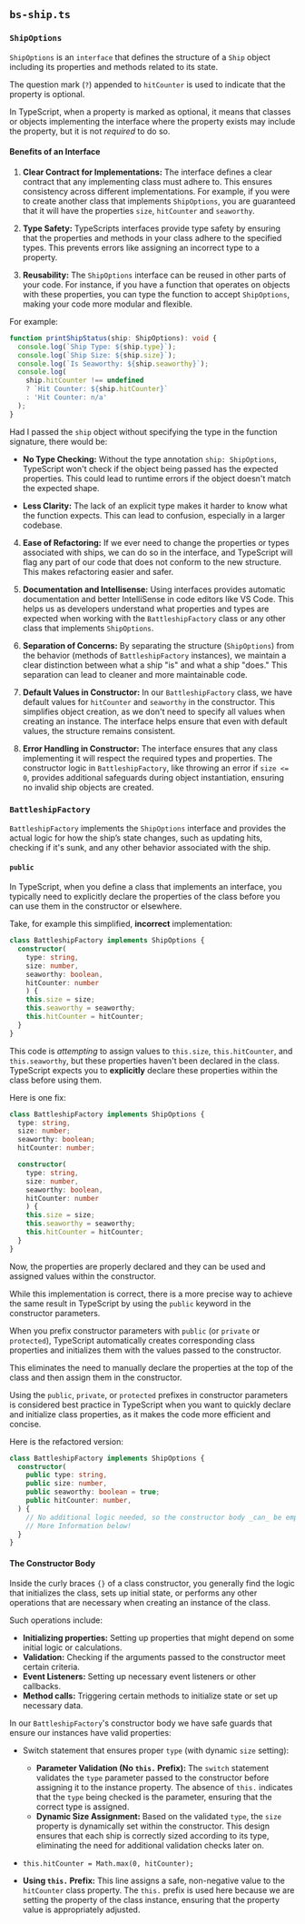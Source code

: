## `bs-ship.ts`

### `ShipOptions`

`ShipOptions` is an `interface` that defines the structure of a `Ship` object including its properties and methods related to its state. 

The question mark (`?`) appended to `hitCounter` is used to indicate that the property is optional. 

In TypeScript, when a property is marked as optional, it means that classes or objects implementing the interface where the property exists may include the property, but it is not _required_ to do so.

#### Benefits of an Interface

1. **Clear Contract for Implementations:** The interface defines a clear contract that any implementing class must adhere to. This ensures consistency across different implementations. For example, if you were to create another class that implements `ShipOptions`, you are guaranteed that it will have the properties `size`, `hitCounter` and `seaworthy`.

2. **Type Safety:** TypeScripts interfaces provide type safety by ensuring that the properties and methods in your class adhere to the specified types. This prevents errors like assigning an incorrect type to a property.

3. **Reusability:** The `ShipOptions` interface can be reused in other parts of your code. For instance, if you have a function that operates on objects with these properties, you can type the function to accept `ShipOptions`, making your code more modular and flexible.

For example:

``` typescript
function printShipStatus(ship: ShipOptions): void {
  console.log(`Ship Type: ${ship.type}`);
  console.log(`Ship Size: ${ship.size}`);
  console.log(`Is Seaworthy: ${ship.seaworthy}`);
  console.log(
    ship.hitCounter !== undefined 
    ? `Hit Counter: ${ship.hitCounter}` 
    : 'Hit Counter: n/a'
  );
}
```

Had I passed the `ship` object without specifying the type in the function signature, there would be:

  * **No Type Checking:** Without the type annotation `ship: ShipOptions`, TypeScript won't check if the object being passed has the expected properties. This could lead to runtime errors if the object doesn't match the expected shape.

  * **Less Clarity:** The lack of an explicit type makes it harder to know what the function expects. This can lead to confusion, especially in a larger codebase.

4. **Ease of Refactoring:** If we ever need to change the properties or types associated with ships, we can do so in the interface, and TypeScript will flag any part of our code that does not conform to the new structure. This makes refactoring easier and safer.

5. **Documentation and Intellisense:** Using interfaces provides automatic documentation and better IntelliSense in code editors like VS Code. This helps us as developers understand what properties and types are expected when working with the `BattleshipFactory` class or any other class that implements `ShipOptions`.

6. **Separation of Concerns:** By separating the structure (`ShipOptions`) from the behavior (methods of `BattleshipFactory` instances), we maintain a clear distinction between what a ship "is" and what a ship "does." This separation can lead to cleaner and more maintainable code. 

7. **Default Values in Constructor:** In our `BattleshipFactory` class, we have default values for `hitCounter` and `seaworthy` in the constructor. This simplifies object creation, as we don't need to specify all values when creating an instance. The interface helps ensure that even with default values, the structure remains consistent.

8. **Error Handling in Constructor:** The interface ensures that any class implementing it will respect the required types and properties. The constructor logic in `BattleshipFactory`, like throwing an error if `size <= 0`, provides additional safeguards during object instantiation, ensuring no invalid ship objects are created. 

### `BattleshipFactory`
`BattleshipFactory` implements the `ShipOptions` interface and provides the actual logic for how the ship’s state changes, such as updating hits, checking if it's sunk, and any other behavior associated with the ship.

#### `public`

In TypeScript, when you define a class that implements an interface, you typically need to explicitly declare the properties of the class before you can use them in the constructor or elsewhere.

Take, for example this simplified, **incorrect** implementation:

``` typescript
class BattleshipFactory implements ShipOptions {
  constructor(
    type: string, 
    size: number, 
    seaworthy: boolean,
    hitCounter: number 
    ) {
    this.size = size;
    this.seaworthy = seaworthy;
    this.hitCounter = hitCounter;
  }
}
```

This code is _attempting_ to assign values to `this.size`, `this.hitCounter`, and `this.seaworthy`, but these properties haven't been declared in the class. TypeScript expects you to **explicitly** declare these properties within the class before using them.

Here is one fix:

``` typescript
class BattleshipFactory implements ShipOptions {
  type: string, 
  size: number;
  seaworthy: boolean;
  hitCounter: number;

  constructor(
    type: string, 
    size: number, 
    seaworthy: boolean,
    hitCounter: number
    ) {
    this.size = size;
    this.seaworthy = seaworthy;
    this.hitCounter = hitCounter;
  }
}
```

Now, the properties are properly declared and they can be used and assigned values within the constructor. 

While this implementation is correct, there is a more precise way to achieve the same result in TypeScript by using the `public` keyword in the constructor parameters. 

When you prefix constructor parameters with `public` (or `private` or `protected`), TypeScript automatically creates corresponding class properties and initializes them with the values passed to the constructor.

This eliminates the need to manually declare the properties at the top of the class and then assign them in the constructor. 

Using the `public`, `private`, or `protected` prefixes in constructor parameters is considered best practice in TypeScript when you want to quickly declare and initialize class properties, as it makes the code more efficient and concise.

Here is the refactored version:

``` typescript
class BattleshipFactory implements ShipOptions {
  constructor(
    public type: string,
    public size: number,
    public seaworthy: boolean = true;
    public hitCounter: number,
  ) {
    // No additional logic needed, so the constructor body _can_ be empty.
    // More Information below!
  }
}
```

#### The Constructor Body

Inside the curly braces `{}` of a class constructor, you generally find the logic that initializes the class, sets up initial state, or performs any other operations that are necessary when creating an instance of the class. 

Such operations include:
  * **Initializing properties:** Setting up properties that might depend on some initial logic or calculations.
  * **Validation:** Checking if the arguments passed to the constructor meet certain criteria.
  * **Event Listeners:** Setting up necessary event listeners or other callbacks.
  * **Method calls:** Triggering certain methods to initialize state or set up necessary data.

In our `BattleshipFactory`'s constructor body we have safe guards that ensure our instances have valid properties:

  * Switch statement that ensures proper `type` (with dynamic `size` setting):
    - **Parameter Validation (No `this.` Prefix):** The `switch` statement validates the `type` parameter passed to the constructor before assigning it to the instance property. The absence of `this.` indicates that the `type` being checked is the parameter, ensuring that the correct type is assigned.
    - **Dynamic Size Assignment:** Based on the validated `type`, the `size` property is dynamically set within the constructor. This design ensures that each ship is correctly sized according to its type, eliminating the need for additional validation checks later on.

  * `this.hitCounter = Math.max(0, hitCounter);`
   - **Using `this.` Prefix:** This line assigns a safe, non-negative value to the `hitCounter` class property. The `this.` prefix is used here because we are setting the property of the class instance, ensuring that the property value is appropriately adjusted.